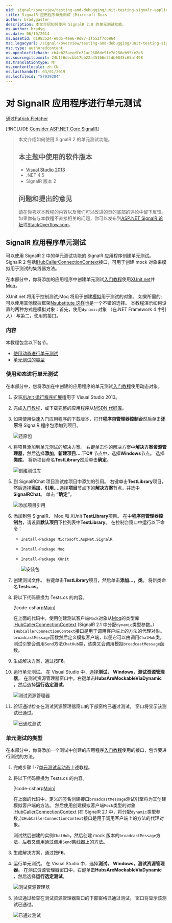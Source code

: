 ```yaml
---
uid: signalr/overview/testing-and-debugging/unit-testing-signalr-applications
title: SignalR 应用程序单元测试 |Microsoft Docs
author: bradygaster
description: 本文介绍如何使用 SignalR 2.0 的单元测试功能。
ms.author: bradyg
ms.date: 06/10/2014
ms.assetid: d1983524-e0d5-4ee6-9d87-1f552f7cb964
msc.legacyurl: /signalr/overview/testing-and-debugging/unit-testing-signalr-applications
msc.type: authoredcontent
ms.openlocfilehash: cb4eb25aeedfe31ac2606de9fe7d280eb95ce2e6
ms.sourcegitcommit: 24b1f6decbb17bb22a45166e5fdb0845c65af498
ms.translationtype: MT
ms.contentlocale: zh-CN
ms.lasthandoff: 03/01/2019
ms.locfileid: "57039284"
---
```

<a name="unit-testing-signalr-applications"></a>对 SignalR 应用程序进行单元测试
====================
通过[Patrick Fletcher](https://github.com/pfletcher)

[!INCLUDE [Consider ASP.NET Core SignalR](~/includes/signalr/signalr-version-disambiguation.md)]

> 本文介绍如何使用 SignalR 2 的单元测试功能。
>
> ## <a name="software-versions-used-in-this-topic"></a>本主题中使用的软件版本
>
>
> - [Visual Studio 2013](https://my.visualstudio.com/Downloads?q=visual%20studio%202013)
> - .NET 4.5
> - SignalR 版本 2
>
>
>
> ## <a name="questions-and-comments"></a>问题和提出的意见
>
> 请在你喜欢本教程的内容以及我们可以改进的页的底部的评论中留下反馈。 如果你有与本教程不直接相关的问题，你可以发布到[ASP.NET SignalR 论坛](https://forums.asp.net/1254.aspx/1?ASP+NET+SignalR)或[StackOverflow.com](http://stackoverflow.com/)。


<a id="unit"></a>
## <a name="unit-testing-signalr-applications"></a>SignalR 应用程序单元测试

可以使用 SignalR 2 中的单元测试功能的 SignalR 应用程序创建单元测试。 SignalR 2 包括[IHubCallerConnectionContext](https://msdn.microsoft.com/library/microsoft.aspnet.signalr.hubs.ihubcallerconnectioncontext(v=vs.118).aspx)接口，可用于创建 mock 对象来模拟用于测试的集线器方法。

在本部分中，你将添加的应用程序中创建单元测试[入门教程](../getting-started/tutorial-getting-started-with-signalr.md)使用[XUnit.net](https://github.com/xunit/xunit)并[Moq](https://github.com/Moq/moq4)。

XUnit.net 将用于控制测试;Moq 将用于创建[模拟](http://en.wikipedia.org/wiki/Mock_object)用于测试的对象。 如果所需的; 可以使用其他模拟框架[Nsubstitute 这样](http://nsubstitute.github.io/)也是一个不错的选择。 本教程演示如何设置的两种方式是模拟对象：首先，使用`dynamic`对象 （在.NET Framework 4 中引入） 与第二，使用的接口。

### <a name="contents"></a>内容

本教程包含以下各节。

- [使用动态进行单元测试](#dynamic)
- [单元测试的类型](#type)

<a id="dynamic"></a>
### <a name="unit-testing-with-dynamic"></a>使用动态进行单元测试

在本部分中，您将添加在中创建的应用程序的单元测试[入门教程](../getting-started/tutorial-getting-started-with-signalr.md)使用动态对象。

1. 安装[XUnit 运行程序扩展](https://visualstudiogallery.msdn.microsoft.com/463c5987-f82b-46c8-a97e-b1cde42b9099)适用于 Visual Studio 2013。
2. 完成[入门教程](../getting-started/tutorial-getting-started-with-signalr.md)，或下载完整的应用程序从[MSDN 代码库](https://code.msdn.microsoft.com/SignalR-Getting-Started-b9d18aa9)。
3. 如果使用快速入门应用程序的下载版本，打开**程序包管理器控制台**然后单击**还原**将 SignalR 程序包添加到项目。

    ![还原包](unit-testing-signalr-applications/_static/image1.png)
4. 将项目添加到单元测试的解决方案。 右键单击你的解决方案中**解决方案资源管理器**，然后选择**添加**，**新建项目...**.下**C#** 节点中，选择**Windows**节点。 选择**类库**。 将新项目命名**TestLibrary**然后单击**确定**。

    ![创建测试库](unit-testing-signalr-applications/_static/image2.png)
5. 到 SignalRChat 项目测试库项目中添加的引用。 右键单击**TestLibrary**项目，然后选择**添加**，**引用...**.选择**项目**节点下的**解决方案**节点，并选中**SignalRChat**。 单击 **“确定”**。

    ![添加项目引用](unit-testing-signalr-applications/_static/image3.png)
6. 添加到包 SignalR、 Moq 和 XUnit **TestLibrary**项目。 在中**程序包管理器控制台**，请设置**默认项目**下拉列表中**TestLibrary**。 在控制台窗口中运行以下命令：

   - `Install-Package Microsoft.AspNet.SignalR`
   - `Install-Package Moq`
   - `Install-Package XUnit`

     ![安装包](unit-testing-signalr-applications/_static/image4.png)
7. 创建测试文件。 右键单击**TestLibrary**项目，然后单击**添加...**，**类**。 将新类命名**Tests.cs**。
8. 将以下代码替换为 Tests.cs 的内容。

    [!code-csharp[Main](unit-testing-signalr-applications/samples/sample1.cs)]

    在上面的代码中，使用创建测试客户端`Mock`对象从[Moq](https://github.com/Moq/moq4)的类型库[IHubCallerConnectionContext](https://msdn.microsoft.com/library/microsoft.aspnet.signalr.hubs.ihubcallerconnectioncontext(v=vs.118).aspx) (SignalR 2.1 中分配`dynamic`类型参数。）`IHubCallerConnectionContext`接口是用于调用客户端上的方法的代理对象。 `broadcastMessage`函数然后定义模拟客户端，以便它可以由调用`ChatHub`类。 测试引擎会调用`Send`方法`ChatHub`类，该类又会调用模拟`broadcastMessage`函数。
9. 生成解决方案，通过按**F6**。
10. 运行单元测试。 在 Visual Studio 中，选择**测试**， **Windows**，**测试资源管理器**。 在测试资源管理器窗口中，右键单击**HubsAreMockableViaDynamic** ，然后选择**运行选定测试**。

    ![测试资源管理器](unit-testing-signalr-applications/_static/image5.png)
11. 验证通过检查在测试资源管理器窗口的下部窗格已通过测试。 窗口将显示该测试已通过。

    ![已通过测试](unit-testing-signalr-applications/_static/image6.png)

<a id="type"></a>
### <a name="unit-testing-by-type"></a>单元测试的类型

在本部分中，你将添加一个测试中创建的应用程序[入门教程](../getting-started/tutorial-getting-started-with-signalr.md)使用的接口，包含要进行测试的方法。

1. 完成步骤 1-7[单元测试与动态](#dynamic)上述教程。
2. 将以下代码替换为 Tests.cs 的内容。

    [!code-csharp[Main](unit-testing-signalr-applications/samples/sample2.cs)]

    在上面的代码中，定义的签名创建接口`broadcastMessage`测试引擎将为其创建模拟客户端的方法。 然后使用创建模拟客户端`Mock`类型的对象[IHubCallerConnectionContext](https://msdn.microsoft.com/library/microsoft.aspnet.signalr.hubs.ihubcallerconnectioncontext(v=vs.118).aspx) (在 SignalR 2.1 中，将分配`dynamic`类型参数。)`IHubCallerConnectionContext`接口是用于调用客户端上的方法的代理对象。

    测试然后创建的实例`ChatHub`，然后创建 mock 版本的`broadcastMessage`方法，后者又调用通过调用`Send`集线器上的方法。
3. 生成解决方案，通过按**F6**。
4. 运行单元测试。 在 Visual Studio 中，选择**测试**， **Windows**，**测试资源管理器**。 在测试资源管理器窗口中，右键单击**HubsAreMockableViaDynamic** ，然后选择**运行选定测试**。

    ![测试资源管理器](unit-testing-signalr-applications/_static/image7.png)
5. 验证通过检查在测试资源管理器窗口的下部窗格已通过测试。 窗口将显示该测试已通过。

    ![已通过测试](unit-testing-signalr-applications/_static/image8.png)
